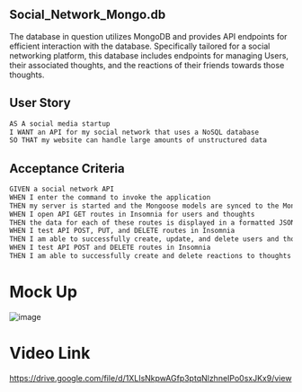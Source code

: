 ## Social_Network_Mongo.db
The database in question utilizes MongoDB and provides API endpoints for efficient interaction with the database. Specifically tailored for a social networking platform, this database includes endpoints for managing Users, their associated thoughts, and the reactions of their friends towards those thoughts.

## User Story
```md
AS A social media startup
I WANT an API for my social network that uses a NoSQL database
SO THAT my website can handle large amounts of unstructured data
```

## Acceptance Criteria
```md
GIVEN a social network API
WHEN I enter the command to invoke the application
THEN my server is started and the Mongoose models are synced to the MongoDB database
WHEN I open API GET routes in Insomnia for users and thoughts
THEN the data for each of these routes is displayed in a formatted JSON
WHEN I test API POST, PUT, and DELETE routes in Insomnia
THEN I am able to successfully create, update, and delete users and thoughts in my database
WHEN I test API POST and DELETE routes in Insomnia
THEN I am able to successfully create and delete reactions to thoughts and add and remove friends to a user’s friend list
```

# Mock Up
![image](https://user-images.githubusercontent.com/83068010/224874402-de84480a-1a91-4fa1-ab90-8670809502f2.png)

# Video Link
https://drive.google.com/file/d/1XLIsNkpwAGfp3ptqNlzhneIPo0sxJKx9/view

